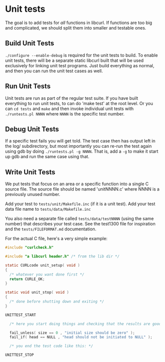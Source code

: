 # Unit tests

The goal is to add tests for *all* functions in libcurl. If functions are too
big and complicated, we should split them into smaller and testable ones.

## Build Unit Tests

`./configure --enable-debug` is required for the unit tests to build. To
enable unit tests, there will be a separate static libcurl built that will be
used exclusively for linking unit test programs. Just build everything as
normal, and then you can run the unit test cases as well.

## Run Unit Tests

Unit tests are run as part of the regular test suite. If you have built
everything to run unit tests, to can do 'make test' at the root level. Or you
can `cd tests` and `make` and then invoke individual unit tests with
`./runtests.pl NNNN` where `NNNN` is the specific test number.

## Debug Unit Tests

If a specific test fails you will get told. The test case then has output left
in the log/ subdirectory, but most importantly you can re-run the test again
using gdb by doing `./runtests.pl -g NNNN`. That is, add a `-g` to make it
start up gdb and run the same case using that.

## Write Unit Tests

We put tests that focus on an area or a specific function into a single C
source file. The source file should be named 'unitNNNN.c' where NNNN is a
previously unused number.

Add your test to `tests/unit/Makefile.inc` (if it is a unit test).  Add your
test data file name to `tests/data/Makefile.inc`

You also need a separate file called `tests/data/testNNNN` (using the same
number) that describes your test case. See the test1300 file for inspiration
and the `tests/FILEFORMAT.md` documentation.

For the actual C file, here's a very simple example:
~~~c
#include "curlcheck.h"

#include "a libcurl header.h" /* from the lib dir */

static CURLcode unit_setup( void )
{
  /* whatever you want done first */
  return CURLE_OK;
}

static void unit_stop( void )
{
  /* done before shutting down and exiting */
}

UNITTEST_START

  /* here you start doing things and checking that the results are good */

  fail_unless( size == 0 , "initial size should be zero" );
  fail_if( head == NULL , "head should not be initiated to NULL" );

  /* you end the test code like this: */

UNITTEST_STOP
